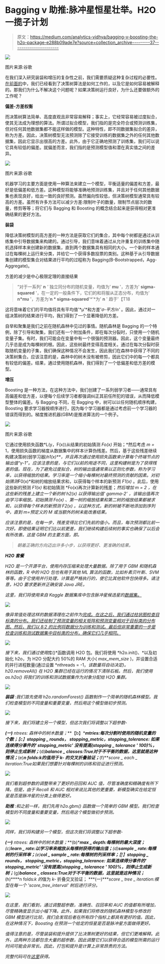 # Bagging v 助推:脉冲星恒星壮举。H2O 一揽子计划

> 原文：<https://medium.com/analytics-vidhya/bagging-v-boosting-the-h2o-package-e288b09ade7e?source=collection_archive---------37----------------------->

![](img/1c2f0748df8c2c9d2708db9332e94f83.png)

图片来源:谷歌

在我们深入研究装袋和增压的复杂性之前，我们需要质疑这种复杂过程的必要性。[在前面的](/analytics-vidhya/a-comparison-of-some-basic-ml-algorithms-by-using-red-wine-quality-data-8318bd6e19e1)中，我们已经看到了决策树算法是如何工作的，以及它是如何容易被解释的。那我们为什么不解决这个问题呢？如果决策树运行良好，为什么还要做额外的工作呢？

**偏差-方差权衡**

而决策树算法简单、高度直观且非常容易解释；事实上，它经常容易被过度拟合，使其无法成为理想的算法。所谓过拟合模型，我们指的是完全符合或预测训练集，但对任何其他数据集都不能这样做的模型。这种特性，即不同数据集拟合的差异，称为方差。因此，决策树模型无法预测除了它接受训练的数据集之外的任何其他数据集，因此它显示出很高的方差。此外，由于它正确地预测了训练集，我们可以说它具有较低的偏差。就偏差而言，我们指的是预测模型值和潜在真实值之间的差异。

![](img/54bc71961094b069954cef6c205e9e25.png)

图片来源:谷歌

机器学习的主要方面是使用一种算法来建立一个模型，平衡适量的偏差和方差，最好是低偏差和低方差。这种模型将能够准确地预测训练集，并且对于任何其他数据集也表现良好，给出一致的良好预测。虽然偏向性较低，但决策树模型通常具有较高的方差。虽然有许多方法可以减少方差:限制叶子的数量，限制节点层次的数量，修剪等等；将它们与 Bagging 和 Boosting 的概念结合起来是获得相对更准确结果的更好方法。

**装袋**

降低决策树模型的高方差的一种方法是获取它们的集合，其中每个树都是通过从训练集中引导数据集来构建的。通过引导，我们意味着通过从允许重复的训练集中随机选择样本来创建新的数据集，直到两个数据集具有相同的大小。一个新的样本通过在每棵树上运行来分类，并给它一个获得多数投票的类别。这种基于从引导数据集创建的模型集合对结果进行平均的过程称为 Bagging(B-Bootstrapped，Agg- Aggregate)。

方差的减少是中心极限定理的直接结果

> “对于一系列' **n** *'* 独立同分布的随机变量，均值为' **mu** '，方差为' **sigma-squared** '，在一定的一般条件下，它们的和将服从正态分布，均值为' **n*mu** '，方差为'**n * sigma-squared**'*'*为' **n** ' 趋于'【T18

这将意味着它们的平均值将具有平均值'*μ'*和方差'*σ-平方/n'* 。因此，通过对一组决策树的结果进行平均，我们得到了一个显著降低的方差。

自举和聚集是我们之前在随机森林中见过的事情。随机森林是 Bagging 的一个特例，除了引导和聚集，我们还有一个附加条件，即在每次分裂时，只使用一个随机变量子集。有时，我们可能会在变量中有一个很强的预测器。因此，这个变量最终几乎总是成为每棵树的根。因此，这些树最终变得高度相关。通过在每次分裂时获取随机变量的子集，我们确保这种情况不会发生，因此我们在森林中获得了不同的决策树集合。应该注意的是，森林中的树木没有被修剪，因此它们中的每一个都具有较低的偏差。结果，通过使用随机森林，我们得到了一个低偏差和低方差的模型。

**增压**

Boosting 是一种方法，在这种方法中，我们创建了一系列弱学习者——通常具有高偏差和低方差，以便每个后续学习者都强调纠正其前任所犯的错误，从而降低模型整体的偏差。与 Bagging 不同，在 Bagging 中，树可以以任何随机顺序构建，Boosting 要求学习器按顺序进行，因为每个学习器都是通过考虑前一个学习器的错误而得到的。梯度推进机器(GBM)是推进算法的一个例子。

![](img/5467305d1d2c6a4c3f44689a9f1c358a.png)

图片来源:谷歌

它通过使用损失函数*L(y，F(x))从结果的初始猜测 *Fo(x)* 开始；*然后考虑 *m =* 1，使用损失函数的梯度从数据集中的样本计算伪残差。然后，基于这些残差继续构建决策树(弱学习器)*h1(x)**，并且再次通过使用损失函数来计算每个终端节点的输出值“*γ-1”*。应该注意的是，与它们以前的用途不同，这里构建树是为了获得残差的值。现在，为了避免过度拟合，树的输出值通常乘以正则化参数，称为学习率，以获得缩放的结果。学习率是一个缩小每棵树对最终预测的贡献的因素。对初始猜测*F0(x)*和树的缩放结果求和，以获得每个样本的新预测 *F1(x)* 。此后，使用这些新的预测 *F1(x)* 和初始猜测 *Fo(x)再次计算新的残差；*然后增加 *m = 2* ，在这些新的残差上建立一个新的树 *h2(x)* 以获得输出值' *gamma-2'* ，该输出值再次由学习率缩放。初始猜测 *Fo(x)* 、第一树的缩放结果和第二树的缩放结果都被求和，以获得每个样本的新预测 *F2(x)* 。以这种方式，新的树被不断地添加到序列中，直到 *m=预定义的 M* 或当额外的树未能改善结果。*

*应该注意的是，在每一步，残差变得比它们先前的值小。而且，每次预测都比前一次好。即使结果证明它们比以前更差，我们继续构建后续树的事实也确保了以后会有所改善。这是 GBM 的主要方面，*即。**

> *朝着正确的方向迈出许多小步，以获得更好、更准确的结果。*

***H2O 套餐***

*H2O 是一个开源平台，使用内存压缩来处理大量数据。除了用于 GBM 和随机森林的函数，R 中的 H2O 包也有用于其他 ML 算法的函数，比如朴素贝叶斯、SVM 等等。由于它使用并行处理，计算是严格执行的，使它比其他软件包快得多。请注意，H2O 要求更新并正确安装 Java JRE。*

*这里，我们将使用来自 Kaggle 数据集库中包含脉冲星候选星的[数据集。](https://www.kaggle.com/pavanraj159/predicting-a-pulsar-star)*

*![](img/71cb102a6a1e09b2bb098a2609933bf4.png)*

*像异常值处理这样的数据清理在之前作为[完成。在这之后，我们通过柱状图检查目标类的分布。我们还绘制了预测变量的相关矩阵和预测变量相对于目标类的分布图。然后，我们以 8:2 的比例将数据分为训练和测试。最后但非常重要的一步是检查训练和测试数据集中目标类的分布，确保它们几乎相同。](/analytics-vidhya/a-comparison-of-some-basic-ml-algorithms-by-using-red-wine-quality-data-8318bd6e19e1)*

*![](img/aff14879d96f412a8630831faf5105fd.png)*

*接下来，我们通过使用*库()*函数调用 H2O 包。我们将使用 *h2o.init()、*以及初始化 h2o，为 H2O 分配大约 50%的 RAM 大小( *max_mem_size* )，并设置合适的并行进程数量(通过设置 *nthreads = -1，*该数量将自动决定)。 *h20.removeAll()* 在 H2O 集群已经在运行的情况下清除石板。然后，我们使用 *as.h2o()* 将我们的训练和测试数据集作为对象分配给 H2O 集群。*

*![](img/1efb24dc87d42822b951db6c6e9b97f6.png)*

****装袋*** :我们首先使用 *h2o.randomForest()* 函数制作一个简单的随机森林模型。我们检查模型的不同度量和重要变量，然后用这个模型做初步预测。*

*![](img/5a6dd85fe0daafe160b4004c9185c402.png)*

*接下来，我们将建立另一个模型，但这次我们将调整以下超参数-*

****(一)*** *ntrees:* 森林中的树木数量；***【b】****mtries:*每次分割时使用的随机变量的个数；***【c】****stopping _ rounds*， *stopping_metric，stopping_tolerance:* 如果连续得分事件的' *stopping_metric'* 没有提高(*stopping _ tolerance '** 100)%，则停止生成新树；***(d)****balance _ classes:True*对于不平衡的数据，这里就是这种情况；***(e)****n folds:*k*的*值用于 *k-* 的交叉折叠验证；***(f)****score _ each _ iteration:True*如果我们想要针对每棵树的训练和验证进行预测。*

*![](img/312cb7409bfb918f264b228f74d474f4.png)*

*我们看到超参数的调整带来了更好的召回和 AUC 值，尽管准确度和精确度有所下降。但是，由于 Recall 和 AUC 相对来说比其他的更重要，新模型确实在给定恒星是否是脉冲星的分类上做得更好。*

****助推*** :和之前一样，我们先用 *h2o.gbm()* 函数做一个简单的 GBM 模型。我们检查模型的不同度量和重要变量，然后用这个模型做初步预测。*

*![](img/a336b53fc604f2a1157832a5656b497a.png)*

*同样，我们将构建另一个模型，但这次我们将调整以下超参数-*

****(一)*** *ntrees:* 森林中的树木数量；***(b)****max _ depth:*每棵树的最大深度；***(c)****learn _ rate:*以学习率来缩放从每棵树获得的输出值*；****(d)****sample _ rate:*每棵树的行采样率*；****(e)****col _ sample _ rate:*每棵树的列采样率*；****【f】****stopping _ rounds*， *stopping_metric，stopping_tolerance:* 如果连续得分事件的' *stopping_metric'* '没有提高(*stopping _ tolerance '** 100)%，则停止生成新树；***(g)****balance _ classes:True*对于不平衡的数据，这里就是这种情况；***(h)****n folds:*k 的*值为 *k-* 折叠交叉验证； ***(一)****score _ tree _ iteration:*模型在每一个 *'score_tree_interval'* 树后进行评分。**

*![](img/09c20bd0c604c64a953af0a1e7c9c517.png)*

*在这里，我们看到，通过调整超参数，准确性、召回率和 AUC 的值都有所增加，尽管精确度显示出小幅下降。此外，如果我们将修改的随机森林模型与修改的 GBM 模型进行比较，我们会发现后者在所有四个指标上都具有更好的值。因此，在这种情况下，Boosting 在预测一个给定的恒星是否是脉冲星方面做得更好。*

*值得注意的是，尽管装袋和提升提供了比决策树更好的结果，但它们更难解释。此外，这两种方法都包含大量的超参数，因此调整它们以获得合适的模型所需的运行时间可能会非常长。因此，打包和提升是计算上非常昂贵的方法。*

*完整代码可在[这里](https://github.com/gauravalley/Pulsar-Star-Prediction)获得。*